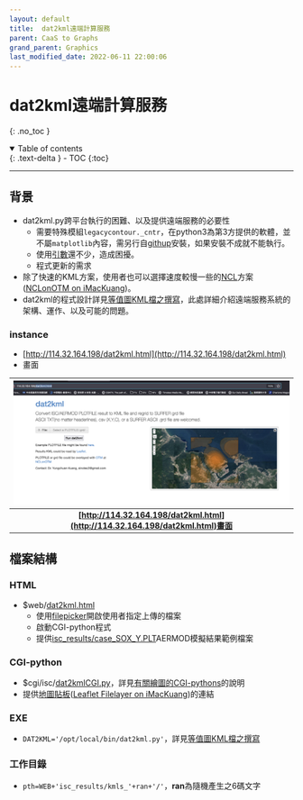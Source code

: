 ```yaml
---
layout: default
title:  dat2kml遠端計算服務
parent: CaaS to Graphs
grand_parent: Graphics
last_modified_date: 2022-06-11 22:00:06
---
```

# dat2kml遠端計算服務
{: .no_toc }

<details open markdown="block">
  <summary>
    Table of contents
  </summary>
  {: .text-delta }
- TOC
{:toc}
</details>

---

## 背景
- dat2kml.py跨平台執行的困難、以及提供遠端服務的必要性
  - 需要特殊模組`legacycontour._cntr`，在python3為第3方提供的軟體，並不屬`matplotlib`內容，需另行自[githup](https://github.com/matplotlib/legacycontour.git)安裝，如果安裝不成就不能執行。
  - 使用[引數][arg]還不少，造成困擾。
  - 程式更新的需求
- 除了快速的KML方案，使用者也可以選擇速度較慢一些的[NCL][NCL]方案([NCLonOTM on iMacKuang](http://114.32.164.198/NCLonOTM.html))。
- dat2kml的程式設計詳見[等值圖KML檔之撰寫](https://sinotec2.github.io/Focus-on-Air-Quality/utilities/GIS/wr_kml/)，此處詳細介紹遠端服務系統的架構、運作、以及可能的問題。

[arg]: <https://sinotec2.github.io/Focus-on-Air-Quality/utilities/GIS/wr_kml/#引數說明> "usage: dat2kml.py [-h] -f FNAME [-d DICTR]"
[NCL]: <https://sinotec2.github.io/Focus-on-Air-Quality/utilities/CGI-pythons/NCLonOTM/> "NCL(NCAR Command Language)是美國大氣研究中心出台的繪圖軟體，目前已經出到6.6.2版。"

### instance
- [http://114.32.164.198/dat2kml.html](http://114.32.164.198/dat2kml.html)
- 畫面

| ![dat2kml.png](https://raw.githubusercontent.com/sinotec2/Focus-on-Air-Quality/main/assets/images/dat2kml.png)|
|:--:|
| <b>[http://114.32.164.198/dat2kml.html](http://114.32.164.198/dat2kml.html)畫面</b>|

## 檔案結構
### HTML
- $web/[dat2kml.html](https://github.com/sinotec2/CGI_Pythons/blob/main/drawings/dat2kml/dat2kml.html)
  - 使用[filepicker](https://github.com/sinotec2/CGI_Pythons/tree/main/utils/filepicker)開啟使用者指定上傳的檔案
  - 啟動CGI-python程式
  - 提供[isc_results/case_SOX_Y.PLT](https://github.com/sinotec2/CGI_Pythons/blob/main/drawings/dat2kml/case_SOX_Y.PLT)AERMOD模擬結果範例檔案

### CGI-python
- $cgi/isc/[dat2kmlCGI.py](https://github.com/sinotec2/CGI_Pythons/blob/main/drawings/dat2kml/dat2kmlCGI.py)，詳見[有關繪圖的CGI-pythons](https://sinotec2.github.io/Focus-on-Air-Quality/utilities/CGI-pythons/drawings/#dat2kmlcgipy)的說明
- 提供[地圖貼板](https://sinotec2.github.io/Focus-on-Air-Quality/utilities/GIS/digitizer/#地圖貼板)([Leaflet Filelayer on iMacKuang](http://114.32.164.198/Leaflet/docs/index.html))的連結

### EXE
- `DAT2KML='/opt/local/bin/dat2kml.py'`，詳見[等值圖KML檔之撰寫](https://sinotec2.github.io/Focus-on-Air-Quality/utilities/GIS/wr_kml/)

### 工作目錄
- `pth=WEB+'isc_results/kmls_'+ran+'/'`，**ran**為隨機產生之6碼文字